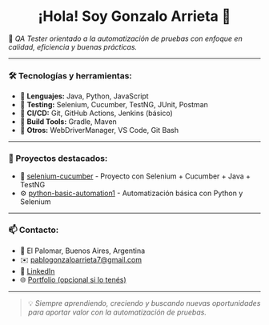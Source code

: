 <h1 align="center">¡Hola! Soy Gonzalo Arrieta 👋</h1>

🎯 *QA Tester orientado a la automatización de pruebas con enfoque en calidad, eficiencia y buenas prácticas.*

---

### 🛠 Tecnologías y herramientas:
- 🔹 **Lenguajes:** Java, Python, JavaScript
- 🔹 **Testing:** Selenium, Cucumber, TestNG, JUnit, Postman
- 🔹 **CI/CD:** Git, GitHub Actions, Jenkins (básico)
- 🔹 **Build Tools:** Gradle, Maven
- 🔹 **Otros:** WebDriverManager, VS Code, Git Bash

---

### 💼 Proyectos destacados:
- 🧪 [selenium-cucumber](https://github.com/GonzaloArrieta/selenium-cucumber) - Proyecto con Selenium + Cucumber + Java + TestNG
- ⚙️ [python-basic-automation1](https://github.com/GonzaloArrieta/python-basic-automation1) - Automatización básica con Python y Selenium

---

### 📫 Contacto:
- 📍 El Palomar, Buenos Aires, Argentina
- ✉️ pablogonzaloarrieta7@gmail.com
- 💼 [LinkedIn](https://www.linkedin.com/in/pablo-gonzalo-arrieta7/)
- 🌐 [Portfolio (opcional si lo tenés)](https://...)

---

> 💡 *Siempre aprendiendo, creciendo y buscando nuevas oportunidades para aportar valor con la automatización de pruebas.*
